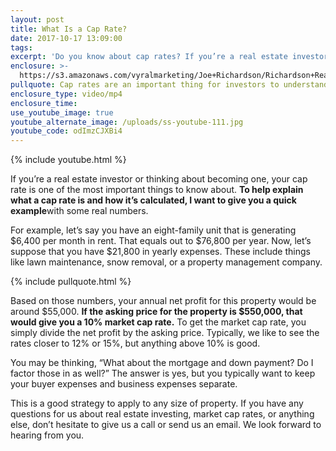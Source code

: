 ```yaml
---
layout: post
title: What Is a Cap Rate?
date: 2017-10-17 13:09:00
tags:
excerpt: 'Do you know about cap rates? If you’re a real estate investor, you should.'
enclosure: >-
  https://s3.amazonaws.com/vyralmarketing/Joe+Richardson/Richardson+Real+Estate-+What+is+a+Cap+Rate%253F.mp4
pullquote: Cap rates are an important thing for investors to understand.
enclosure_type: video/mp4
enclosure_time:
use_youtube_image: true
youtube_alternate_image: /uploads/ss-youtube-111.jpg
youtube_code: odImzCJXBi4
---
```



{% include youtube.html %}

If you’re a real estate investor or thinking about becoming one, your cap rate is one of the most important things to know about. **To help explain what a cap rate is and how it’s calculated, I want to give you a quick example**with some real numbers.

For example, let’s say you have an eight-family unit that is generating $6,400 per month in rent. That equals out to $76,800 per year. Now, let’s suppose that you have $21,800 in yearly expenses. These include things like lawn maintenance, snow removal, or a property management company.

{% include pullquote.html %}

Based on those numbers, your annual net profit for this property would be around $55,000. **If the asking price for the property is $550,000, that would give you a 10% market cap rate.** To get the market cap rate, you simply divide the net profit by the asking price. Typically, we like to see the rates closer to 12% or 15%, but anything above 10% is good.

You may be thinking, “What about the mortgage and down payment? Do I factor those in as well?” The answer is yes, but you typically want to keep your buyer expenses and business expenses separate.

This is a good strategy to apply to any size of property. If you have any questions for us about real estate investing, market cap rates, or anything else, don’t hesitate to give us a call or send us an email. We look forward to hearing from you.
